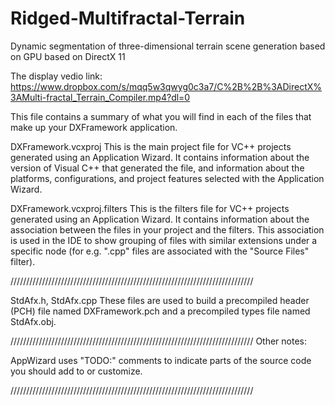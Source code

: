 # Ridged-Multifractal-Terrain
Dynamic segmentation of three-dimensional terrain scene generation based on GPU based on DirectX 11

The display vedio link: https://www.dropbox.com/s/mqq5w3qwyg0c3a7/C%2B%2B%3ADirectX%3AMulti-fractal_Terrain_Compiler.mp4?dl=0


This file contains a summary of what you will find in each of the files that
make up your DXFramework application.


DXFramework.vcxproj
    This is the main project file for VC++ projects generated using an Application Wizard.
    It contains information about the version of Visual C++ that generated the file, and
    information about the platforms, configurations, and project features selected with the
    Application Wizard.

DXFramework.vcxproj.filters
    This is the filters file for VC++ projects generated using an Application Wizard. 
    It contains information about the association between the files in your project 
    and the filters. This association is used in the IDE to show grouping of files with
    similar extensions under a specific node (for e.g. ".cpp" files are associated with the
    "Source Files" filter).


/////////////////////////////////////////////////////////////////////////////

StdAfx.h, StdAfx.cpp
    These files are used to build a precompiled header (PCH) file
    named DXFramework.pch and a precompiled types file named StdAfx.obj.

/////////////////////////////////////////////////////////////////////////////
Other notes:

AppWizard uses "TODO:" comments to indicate parts of the source code you
should add to or customize.

/////////////////////////////////////////////////////////////////////////////
